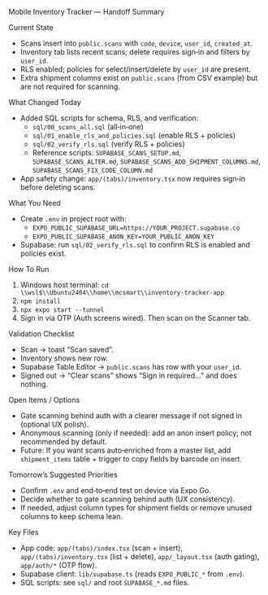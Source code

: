 Mobile Inventory Tracker — Handoff Summary

Current State
- Scans insert into `public.scans` with `code`, `device`, `user_id`, `created_at`.
- Inventory tab lists recent scans; delete requires sign‑in and filters by `user_id`.
- RLS enabled; policies for select/insert/delete by `user_id` are present.
- Extra shipment columns exist on `public.scans` (from CSV example) but are not required for scanning.

What Changed Today
- Added SQL scripts for schema, RLS, and verification:
  - `sql/00_scans_all.sql` (all‑in‑one)
  - `sql/01_enable_rls_and_policies.sql` (enable RLS + policies)
  - `sql/02_verify_rls.sql` (verify RLS + policies)
  - Reference scripts: `SUPABASE_SCANS_SETUP.md`, `SUPABASE_SCANS_ALTER.md`, `SUPABASE_SCANS_ADD_SHIPMENT_COLUMNS.md`, `SUPABASE_SCANS_FIX_CODE_COLUMN.md`
- App safety change: `app/(tabs)/inventory.tsx` now requires sign‑in before deleting scans.

What You Need
- Create `.env` in project root with:
  - `EXPO_PUBLIC_SUPABASE_URL=https://YOUR_PROJECT.supabase.co`
  - `EXPO_PUBLIC_SUPABASE_ANON_KEY=YOUR_PUBLIC_ANON_KEY`
- Supabase: run `sql/02_verify_rls.sql` to confirm RLS is enabled and policies exist.

How To Run
1) Windows host terminal: `cd \\wsl$\\Ubuntu2404\\home\\mcsmart\\inventory-tracker-app`
2) `npm install`
3) `npx expo start --tunnel`
4) Sign in via OTP (Auth screens wired). Then scan on the Scanner tab.

Validation Checklist
- Scan → toast “Scan saved”.
- Inventory shows new row.
- Supabase Table Editor → `public.scans` has row with your `user_id`.
- Signed out → “Clear scans” shows “Sign in required…” and does nothing.

Open Items / Options
- Gate scanning behind auth with a clearer message if not signed in (optional UX polish).
- Anonymous scanning (only if needed): add an anon insert policy; not recommended by default.
- Future: If you want scans auto‑enriched from a master list, add `shipment_items` table + trigger to copy fields by barcode on insert.

Tomorrow’s Suggested Priorities
- Confirm `.env` and end‑to‑end test on device via Expo Go.
- Decide whether to gate scanning behind auth (UX consistency).
- If needed, adjust column types for shipment fields or remove unused columns to keep schema lean.

Key Files
- App code: `app/(tabs)/index.tsx` (scan + insert), `app/(tabs)/inventory.tsx` (list + delete), `app/_layout.tsx` (auth gating), `app/auth/*` (OTP flow).
- Supabase client: `lib/supabase.ts` (reads `EXPO_PUBLIC_*` from `.env`).
- SQL scripts: see `sql/` and root `SUPABASE_*.md` files.


